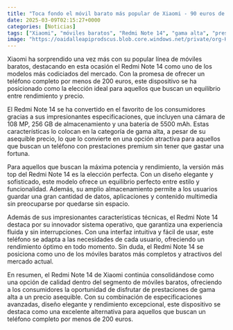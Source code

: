 ```yaml
---
title: "Toca fondo el móvil barato más popular de Xiaomi - 90 euros de caída, con 256 GB, cámara de 108 MP y 5500 mAh"
date: 2025-03-09T02:15:27+0000
categories: [Noticias]
tags: ["Xiaomi", "móviles baratos", "Redmi Note 14", "gama alta", "prestaciones premium", "sistema operativo", "experiencia fluida."]
image: "https://oaidalleapiprodscus.blob.core.windows.net/private/org-HKmKxpuNw3Y88lm4EBrIPq0n/user-ZwiCXOggLL8ZNNKE2g7rXFmV/img-gzgQFHlI7iCyzZmQunSleaEo.png?st=2025-03-09T01%3A15%3A27Z&se=2025-03-09T03%3A15%3A27Z&sp=r&sv=2024-08-04&sr=b&rscd=inline&rsct=image/png&skoid=d505667d-d6c1-4a0a-bac7-5c84a87759f8&sktid=a48cca56-e6da-484e-a814-9c849652bcb3&skt=2025-03-08T22%3A18%3A17Z&ske=2025-03-09T22%3A18%3A17Z&sks=b&skv=2024-08-04&sig=g9aB1O%2BvQ%2Bst6lqohH9Dgf9RQm%2B1jXtEHPUx%2BZFANyQ%3D"
---
```


Xiaomi ha sorprendido una vez más con su popular línea de móviles baratos, destacando en esta ocasión el Redmi Note 14 como uno de los modelos más codiciados del mercado. Con la promesa de ofrecer un teléfono completo por menos de 200 euros, este dispositivo se ha posicionado como la elección ideal para aquellos que buscan un equilibrio entre rendimiento y precio.

El Redmi Note 14 se ha convertido en el favorito de los consumidores gracias a sus impresionantes especificaciones, que incluyen una cámara de 108 MP, 256 GB de almacenamiento y una batería de 5500 mAh. Estas características lo colocan en la categoría de gama alta, a pesar de su asequible precio, lo que lo convierte en una opción atractiva para aquellos que buscan un teléfono con prestaciones premium sin tener que gastar una fortuna.

Para aquellos que buscan la máxima potencia y rendimiento, la versión más top del Redmi Note 14 es la elección perfecta. Con un diseño elegante y sofisticado, este modelo ofrece un equilibrio perfecto entre estilo y funcionalidad. Además, su amplio almacenamiento permite a los usuarios guardar una gran cantidad de datos, aplicaciones y contenido multimedia sin preocuparse por quedarse sin espacio.

Además de sus impresionantes características técnicas, el Redmi Note 14 destaca por su innovador sistema operativo, que garantiza una experiencia fluida y sin interrupciones. Con una interfaz intuitiva y fácil de usar, este teléfono se adapta a las necesidades de cada usuario, ofreciendo un rendimiento óptimo en todo momento. Sin duda, el Redmi Note 14 se posiciona como uno de los móviles baratos más completos y atractivos del mercado actual.

En resumen, el Redmi Note 14 de Xiaomi continúa consolidándose como una opción de calidad dentro del segmento de móviles baratos, ofreciendo a los consumidores la oportunidad de disfrutar de prestaciones de gama alta a un precio asequible. Con su combinación de especificaciones avanzadas, diseño elegante y rendimiento excepcional, este dispositivo se destaca como una excelente alternativa para aquellos que buscan un teléfono completo por menos de 200 euros.
    